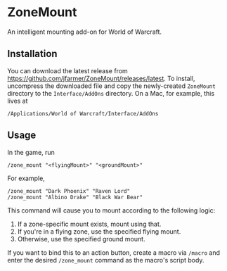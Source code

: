 # ZoneMount

An intelligent mounting add-on for World of Warcraft.

## Installation

You can download the latest release from
<https://github.com/jfarmer/ZoneMount/releases/latest>.  To install, uncompress
the downloaded file and copy the newly-created `ZoneMount` directory to the
`Interface/AddOns` directory.  On a Mac, for example, this lives at

```text
/Applications/World of Warcraft/Interface/AddOns
```

## Usage

In the game, run

```text
/zone_mount "<flyingMount>" "<groundMount>"
```

For example,

```
/zone_mount "Dark Phoenix" "Raven Lord"
/zone_mount "Albino Drake" "Black War Bear"
```

This command will cause you to mount according to the following logic:

1. If a zone-specific mount exists, mount using that.
2. If you're in a flying zone, use the specified flying mount.
3. Otherwise, use the specified ground mount.

If you want to bind this to an action button, create a macro via `/macro` and
enter the desired `/zone_mount` command as the macro's script body.
